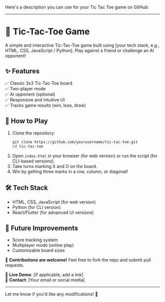 Here's a description you can use for your Tic Tac Toe game on GitHub:  

---

# 🎯 Tic-Tac-Toe Game  

A simple and interactive Tic-Tac-Toe game built using [your tech stack, e.g., HTML, CSS, JavaScript / Python]. Play against a friend or challenge an AI opponent!  

## ✨ Features  
✅ Classic 3x3 Tic-Tac-Toe board  
✅ Two-player mode  
✅ AI opponent (optional)  
✅ Responsive and intuitive UI  
✅ Tracks game results (win, lose, draw)  

## 🚀 How to Play  
1. Clone the repository:  
   ```bash
   git clone https://github.com/yourusername/tic-tac-toe.git
   cd tic-tac-toe
   ```  
2. Open `index.html` in your browser (for web version) or run the script (for CLI-based versions).  
3. Take turns marking X and O on the board.  
4. Win by getting three marks in a row, column, or diagonal!  

## 🛠️ Tech Stack  
- HTML, CSS, JavaScript (for web version)  
- Python (for CLI version)  
- React/Flutter (for advanced UI versions)  

## 📌 Future Improvements  
- Score tracking system  
- Multiplayer mode (online play)  
- Customizable board sizes  

📌 **Contributions are welcome!** Feel free to fork the repo and submit pull requests.  

🔗 **Live Demo**: [If applicable, add a link]  
📧 **Contact**: [Your email or social media]  

---

Let me know if you'd like any modifications! 🚀
